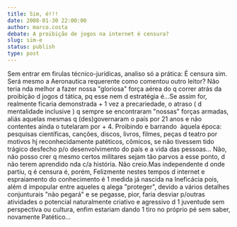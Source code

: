 ```yaml
---
title: Sim, é!!!
date: 2008-01-30 22:00:00
author: marco.costa
debate: A proibição de jogos na internet é censura?
slug: sim-e
status: publish 
type: post
---
```


Sem entrar em firulas técnico-jurídicas, analiso só a prática: É censura sim. Será mesmo a Aeronautica requerente como comentou outro leitor? Não teria nda melhor a fazer nossa "gloriosa" força aérea do q correr atrás da proibição d jogos d tática, pq esse nem d estratégia é...Se assim for, realmente ficaria demonstrada + 1 vez a precariedade, o atraso ( d mentalidade inclusive ) q sempre se encontraram "nossas" forças armadas, aliás aquelas mesmas q (des)governaram o país por 21 anos e não contentes ainda o tutelaram por + 4. Proibindo e barrando  àquela época: pesquisas científicas, canções, discos, livros, filmes, peças d teatro por motivos hj reconhecidamente patéticos, cômicos, se não tivessem tido  trágico desfecho p/o desenvolvimento do país e a vida das pessoas... Não, não posso crer q mesmo certos militares sejam tão parvos a esse ponto, d não terem aprendido nda c/a história. Não creio.Mas independente d onde partiu, q é censura é, porém, Felizmente nestes tempos d internet e espraiamento do conhecimento é 1 medida já nascida na Ineficácia pois, além d impopular entre aqueles q alega "proteger", devido a vários detalhes conjunturais "não pegará" e se pegasse, pior, faria desviar p/outras atividades o potencial naturalmente criativo e agressivo d 1 juventude sem perspectiva ou cultura, enfim estariam dando 1 tiro no próprio pé sem saber, novamente Patético...
